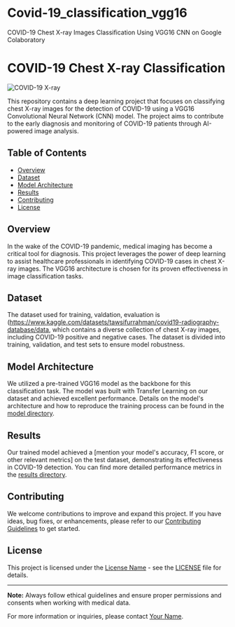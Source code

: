 # Covid-19_classification_vgg16
COVID-19 Chest X-ray Images Classification Using VGG16 CNN on Google Colaboratory
# COVID-19 Chest X-ray Classification

![COVID-19 X-ray](xray_image.jpg)

This repository contains a deep learning project that focuses on classifying chest X-ray images for the detection of COVID-19 using a VGG16 Convolutional Neural Network (CNN) model. The project aims to contribute to the early diagnosis and monitoring of COVID-19 patients through AI-powered image analysis.

## Table of Contents
- [Overview](#overview)
- [Dataset](#dataset)
- [Model Architecture](#model-architecture)
- [Results](#results)
- [Contributing](#contributing)
- [License](#license)

## Overview

In the wake of the COVID-19 pandemic, medical imaging has become a critical tool for diagnosis. This project leverages the power of deep learning to assist healthcare professionals in identifying COVID-19 cases in chest X-ray images. The VGG16 architecture is chosen for its proven effectiveness in image classification tasks.

## Dataset

The dataset used for training, valdation, evaluation is (https://www.kaggle.com/datasets/tawsifurrahman/covid19-radiography-database/data, which contains a diverse collection of chest X-ray images, including COVID-19 positive and negative cases. The dataset is divided into training, validation, and test sets to ensure model robustness.

## Model Architecture

We utilized a pre-trained VGG16 model as the backbone for this classification task. The model was built with Transfer Learning on our dataset and achieved excellent performance. Details on the model's architecture and how to reproduce the training process can be found in the [model directory](model/).

## Results

Our trained model achieved a [mention your model's accuracy, F1 score, or other relevant metrics] on the test dataset, demonstrating its effectiveness in COVID-19 detection. You can find more detailed performance metrics in the [results directory](results/).

## Contributing

We welcome contributions to improve and expand this project. If you have ideas, bug fixes, or enhancements, please refer to our [Contributing Guidelines](CONTRIBUTING.md) to get started.

## License

This project is licensed under the [License Name](LICENSE) - see the [LICENSE](LICENSE) file for details.

---

**Note:** Always follow ethical guidelines and ensure proper permissions and consents when working with medical data.

For more information or inquiries, please contact [Your Name](mailto:youremail@example.com).
